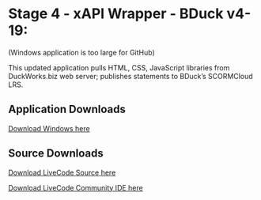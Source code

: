 # Stage 4 - xAPI Wrapper - BDuck v4-19:
(Windows application is too large for GitHub)

This updated application pulls HTML, CSS, JavaScript libraries from DuckWorks.biz web server; publishes statements to BDuck’s SCORMCloud LRS.

## Application Downloads
[Download Windows here](http://duckworks.biz/duckworks/xAPI/downloads/Doug/v4-19/Windows/Windows.zip)

## Source Downloads
[Download LiveCode Source here](http://duckworks.biz/duckworks/xAPI/downloads/Doug/v4-19/Source/xAPI%20Cohort%20MakeyMakey%20LRP%20-%20JSON%20v4-19.livecode)

[Download LiveCode Community IDE here](http://www.livecode.org)
